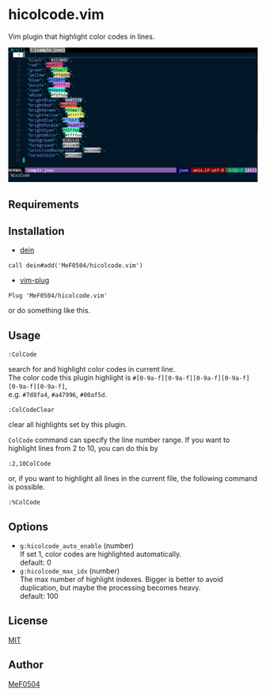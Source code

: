 # hicolcode.vim

Vim plugin that highlight color codes in lines.

![colcode](images/hicolcode1.png)

## Requirements

## Installation

- [dein](https://github.com/Shougo/dein.vim)
```vim
call dein#add('MeF0504/hicolcode.vim')
```
- [vim-plug](https://github.com/junegunn/vim-plug)
```vim
Plug 'MeF0504/hicolcode.vim'
```
or do something like this.

## Usage

```vim
:ColCode
```
search for and highlight color codes in current line.  
The color code this plugin highlight is `#[0-9a-f][0-9a-f][0-9a-f][0-9a-f][0-9a-f][0-9a-f]`,  
e.g. `#7d8fa4`, `#a47996`, `#00af5d`.

```vim
:ColCodeClear
```
clear all highlights set by this plugin.

`ColCode` command can specify the line number range.
If you want to highlight lines from 2 to 10, you can do this by
```vim
:2,10ColCode
```
or, if you want to highlight all lines in the current file, the following command is possible.
```vim
:%ColCode
```
## Options

- `g:hicolcode_auto_enable` (number)  
    If set 1, color codes are highlighted automatically.  
    default: 0
- `g:hicolcode_max_idx` (number)  
    The max number of highlight indexes. Bigger is better to avoid duplication, but maybe the processing becomes heavy.  
    default: 100

## License
[MIT](https://github.com/MeF0504/hicolcode.vim/blob/main/LICENSE)

## Author
[MeF0504](https://github.com/MeF0504)

